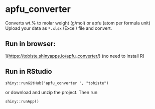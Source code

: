 # apfu_converter
Converts wt.% to molar weight (g/mol) or apfu (atom per formula unit)
Upload your data as `*.xlsx` (Excel) file and convert.


## Run in browser:
](https://tobiste.shinyapps.io/apfu_converter/)
(no need to install R)

## Run in RStudio
```
shiny::runGitHub("apfu_converter ", "tobiste")
```

or download and unzip the project. Then run
```
shiny::runApp()
```


